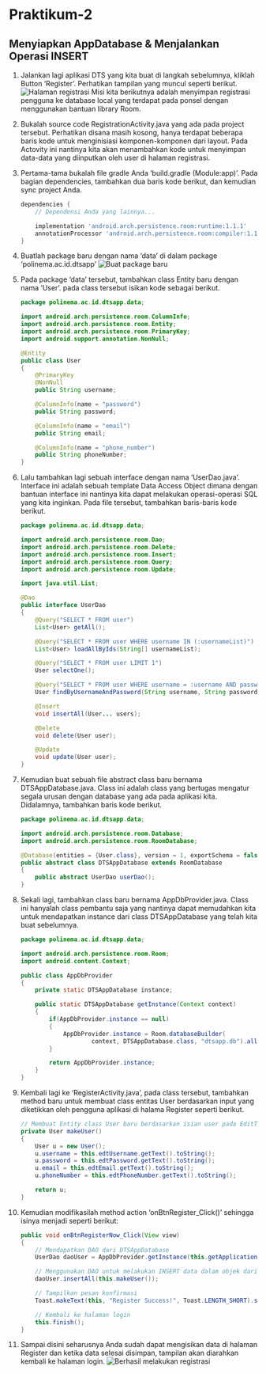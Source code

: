 # Praktikum-2

## Menyiapkan AppDatabase & Menjalankan Operasi INSERT


1.	Jalankan lagi aplikasi DTS yang kita buat di langkah sebelumnya, kliklah Button ‘Register’. Perhatikan tampilan yang muncul seperti berikut. 
	![Halaman registrasi](images/registration-page.png)
	Misi kita berikutnya adalah menyimpan registrasi pengguna ke database local yang terdapat pada ponsel dengan menggunakan bantuan library Room.

2.	Bukalah source code RegistrationActivity.java yang ada pada project tersebut. Perhatikan disana masih kosong, hanya terdapat beberapa baris kode untuk menginisiasi komponen-komponen dari layout. Pada Actovity ini nantinya kita akan menambahkan kode untuk menyimpan data-data yang diinputkan oleh user di halaman registrasi.

3.	Pertama-tama bukalah file gradle Anda ‘build.gradle (Module:app)’. Pada bagian dependencies, tambahkan dua baris kode berikut, dan kemudian sync project Anda.
	```gradle
	dependencies {
	    // Dependensi Anda yang lainnya...

	    implementation 'android.arch.persistence.room:runtime:1.1.1'
	    annotationProcessor 'android.arch.persistence.room:compiler:1.1.1'
	}
	```

4.	Buatlah package baru dengan nama ‘data’ di dalam package ‘polinema.ac.id.dtsapp’
	![Buat package baru](images/package-data.png)

5.	Pada package ‘data’ tersebut, tambahkan class Entity baru dengan nama ‘User’. pada class tersebut isikan kode sebagai berikut.
	```java
	package polinema.ac.id.dtsapp.data;

	import android.arch.persistence.room.ColumnInfo;
	import android.arch.persistence.room.Entity;
	import android.arch.persistence.room.PrimaryKey;
	import android.support.annotation.NonNull;

	@Entity
	public class User
	{
	    @PrimaryKey
	    @NonNull
	    public String username;

	    @ColumnInfo(name = "password")
	    public String password;

	    @ColumnInfo(name = "email")
	    public String email;

	    @ColumnInfo(name = "phone_number")
	    public String phoneNumber;
	}
	```

6.	Lalu tambahkan lagi sebuah interface dengan nama ‘UserDao.java’. Interface ini adalah sebuah template Data Access Object dimana dengan bantuan interface ini nantinya kita dapat melakukan operasi-operasi SQL yang kita inginkan. Pada file tersebut, tambahkan baris-baris kode berikut.
	```java
	package polinema.ac.id.dtsapp.data;

	import android.arch.persistence.room.Dao;
	import android.arch.persistence.room.Delete;
	import android.arch.persistence.room.Insert;
	import android.arch.persistence.room.Query;
	import android.arch.persistence.room.Update;

	import java.util.List;

	@Dao
	public interface UserDao
	{
	    @Query("SELECT * FROM user")
	    List<User> getAll();

	    @Query("SELECT * FROM user WHERE username IN (:usernameList)")
	    List<User> loadAllByIds(String[] usernameList);

	    @Query("SELECT * FROM user LIMIT 1")
	    User selectOne();

	    @Query("SELECT * FROM user WHERE username = :username AND password = :password LIMIT 1")
	    User findByUsernameAndPassword(String username, String password);

	    @Insert
	    void insertAll(User... users);

	    @Delete
	    void delete(User user);

	    @Update
	    void update(User user);
	}
	```

7.	Kemudian buat sebuah file abstract class baru bernama DTSAppDatabase.java. Class ini adalah class yang bertugas mengatur segala urusan dengan database yang ada pada aplikasi kita. Didalamnya, tambahkan baris kode berikut. 
	```java
	package polinema.ac.id.dtsapp.data;

	import android.arch.persistence.room.Database;
	import android.arch.persistence.room.RoomDatabase;

	@Database(entities = {User.class}, version = 1, exportSchema = false)
	public abstract class DTSAppDatabase extends RoomDatabase
	{
	    public abstract UserDao userDao();
	}
	```

8.	Sekali lagi, tambahkan class baru bernama AppDbProvider.java. Class ini hanyalah class pembantu saja yang nantinya dapat memudahkan kita untuk mendapatkan instance dari class DTSAppDatabase yang telah kita buat sebelumnya. 
	```java
	package polinema.ac.id.dtsapp.data;

	import android.arch.persistence.room.Room;
	import android.content.Context;

	public class AppDbProvider 
	{
	    private static DTSAppDatabase instance;

	    public static DTSAppDatabase getInstance(Context context)
	    {
	        if(AppDbProvider.instance == null)
	        {
	            AppDbProvider.instance = Room.databaseBuilder(
	                    context, DTSAppDatabase.class, "dtsapp.db").allowMainThreadQueries().build();
	        }

	        return AppDbProvider.instance;
	    }
	}
	```

9.	Kembali lagi ke ‘RegisterActivity.java’, pada class tersebut, tambahkan method baru untuk membuat class entitas User berdasarkan input yang diketikkan oleh pengguna aplikasi di halama Register seperti berikut.
	```java
	// Membuat Entity class User baru berdasarkan isian user pada EditText-EditText 
	private User makeUser()
	{
	    User u = new User();
	    u.username = this.edtUsername.getText().toString();
	    u.password = this.edtPassword.getText().toString();
	    u.email = this.edtEmail.getText().toString();
	    u.phoneNumber = this.edtPhoneNumber.getText().toString();

	    return u;
	}
	```

10.	Kemudian modifikasilah method action ‘onBtnRegister_Click()’ sehingga isinya menjadi seperti berikut:
	```java
	public void onBtnRegisterNow_Click(View view)
	{
	    // Mendapatkan DAO dari DTSAppDatabase
	    UserDao daoUser = AppDbProvider.getInstance(this.getApplicationContext()).userDao();

	    // Menggunakan DAO untuk melakukan INSERT data dalam objek dari class Entity User
	    daoUser.insertAll(this.makeUser());

	    // Tampilkan pesan konfirmasi
	    Toast.makeText(this, "Register Success!", Toast.LENGTH_SHORT).show();

	    // Kembali ke halaman login
	    this.finish();
	}
	```

11.	Sampai disini seharusnya Anda sudah dapat mengisikan data di halaman Register dan ketika data selesai disimpan, tampilan akan diarahkan kembali ke halaman login.
	![Berhasil melakukan registrasi](images/register-success.png)

